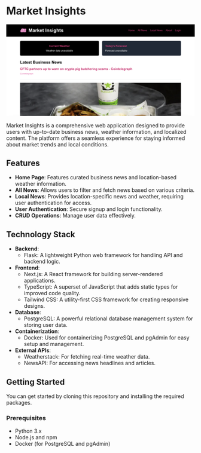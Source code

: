 # Market Insights

![Website look](https://github.com/moh1tt/market-insights/blob/master/website-home.png)

Market Insights is a comprehensive web application designed to provide users with up-to-date business news, weather information, and localized content. The platform offers a seamless experience for staying informed about market trends and local conditions.

## Features

- **Home Page**: Features curated business news and location-based weather information.
- **All News**: Allows users to filter and fetch news based on various criteria.
- **Local News**: Provides location-specific news and weather, requiring user authentication for access.
- **User Authentication**: Secure signup and login functionality.
- **CRUD Operations**: Manage user data effectively.

## Technology Stack

- **Backend**: 
  - Flask: A lightweight Python web framework for handling API and backend logic.
- **Frontend**: 
  - Next.js: A React framework for building server-rendered applications.
  - TypeScript: A superset of JavaScript that adds static types for improved code quality.
  - Tailwind CSS: A utility-first CSS framework for creating responsive designs.
- **Database**: 
  - PostgreSQL: A powerful relational database management system for storing user data.
- **Containerization**: 
  - Docker: Used for containerizing PostgreSQL and pgAdmin for easy setup and management.
- **External APIs**: 
  - Weatherstack: For fetching real-time weather data.
  - NewsAPI: For accessing news headlines and articles.

## Getting Started

You can get started by cloning this repository and installing the required packages.

### Prerequisites

- Python 3.x
- Node.js and npm
- Docker (for PostgreSQL and pgAdmin)
